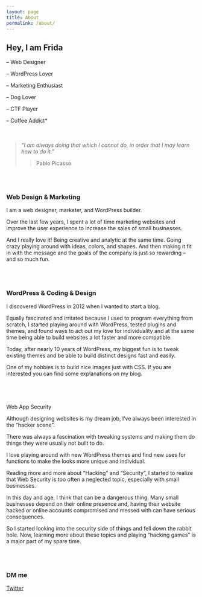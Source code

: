 ```yaml
---
layout: page
title: About
permalink: /about/
---
```


## Hey, I am Frida

– Web Designer

– WordPress Lover

– Marketing Enthusiast

– Dog Lover

– CTF Player

– Coffee Addict*   
<br><br>

> *“I am always doing that which I cannot do, in order that I may learn how to do it.”*
>>  Pablo Picasso

<br><br>

### Web Design & Marketing

I am a web designer, marketer, and WordPress builder.

Over the last few years, I spent a lot of time marketing websites and improve the user experience to increase the sales of small businesses.

And I really love it! Being creative and analytic at the same time. Going crazy playing around with ideas, colors, and shapes. And then making it fit in with the message and the goals of the company is just so rewarding – and so much fun.

<br><br>

### WordPress & Coding & Design

I discovered WordPress in 2012 when I wanted to start a blog.

Equally fascinated and irritated because I used to program everything from scratch, I started playing around with WordPress, tested plugins and themes, and found ways to act out my love for individuality and at the same time being able to build websites a lot faster and more compatible.

Today, after nearly 10 years of WordPress, my biggest fun is to tweak existing themes and be able to build distinct designs fast and easily.

One of my hobbies is to build nice images just with CSS. If you are interested you can find some explanations on my blog.

<br><br>

### 
Web App Security



Although designing websites is my dream job, I’ve always been interested in the “hacker scene”.

There was always a fascination with tweaking systems and making them do things they were usually not built to do.

I love playing around with new WordPress themes and find new uses for functions to make the looks more unique and individual.

Reading more and more about “Hacking” and “Security”, I started to realize that Web Security is too often a neglected topic, especially with small businesses.

In this day and age, I think that can be a dangerous thing. Many small businesses depend on their online presence and, having their website hacked or online accounts compromised and messed with can have serious consequences.

So I started looking into the security side of things and fell down the rabbit hole. Now, learning more about these topics and playing “hacking games” is a major part of my spare time. 



<br><br>

### DM me

<a href="https://twitter.com/CodeWithFrida">Twitter</a>
